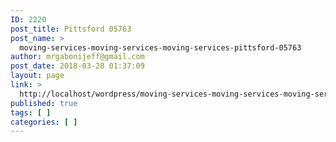 ```yaml
---
ID: 2220
post_title: Pittsford 05763
post_name: >
  moving-services-moving-services-moving-services-pittsford-05763
author: mrgabonijeff@gmail.com
post_date: 2018-03-28 01:37:09
layout: page
link: >
  http://localhost/wordpress/moving-services-moving-services-moving-services-pittsford-05763/
published: true
tags: [ ]
categories: [ ]
---
```

